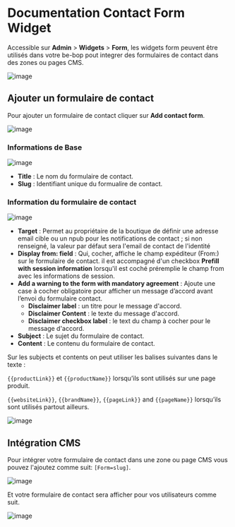 # Documentation Contact Form Widget

Accessible sur **Admin** > **Widgets** > **Form**, les widgets form peuvent être utilisés dans votre be-bop pout integrer des formulaires de contact dans des zones ou pages CMS.

![image](https://github.com/user-attachments/assets/52d57248-1651-459b-9470-beb3ec671478)

## Ajouter un formulaire de contact

Pour ajouter un formulaire de contact cliquer sur **Add contact form**.

![image](https://github.com/user-attachments/assets/5a253ccf-be0c-4888-a27f-a20f65a641ea)

### Informations de Base

![image](https://github.com/user-attachments/assets/9caac9f7-1ed7-4403-b192-d0e2eaa65eaf)

- **Title** : Le nom du formulaire de contact.
- **Slug** : Identifiant unique du formualire de contact.

### Information du formulaire de contact

![image](https://github.com/user-attachments/assets/082d481e-1739-415e-bb8b-9b094ac087f9)

- **Target** : Permet au propriétaire de la boutique de définir une adresse email cible ou un npub pour les notifications de contact ; si non renseigné, la valeur par défaut sera l'email de contact de l'identité
- **Display from: field** : Qui, cocher, affiche le champ expéditeur (From:) sur le formulaire de contact. il est accompagné d'un checkbox **Prefill with session information** lorsqu'il est coché préremplie le champ from avec les informations de session.
- **Add a warning to the form with mandatory agreement** : Ajoute une case à cocher obligatoire pour afficher un message d’accord avant l’envoi du formulaire contact.
  - **Disclaimer label** : un titre pour le message d'accord.
  - **Disclaimer Content** : le texte du message d'accord.
  - **Disclaimer checkbox label** : le text du champ à cocher pour le message d'accord.
- **Subject** : Le sujet du formulaire de contact.
- **Content** : Le contenu du formulaire de contact.

Sur les subjects et contents on peut utiliser les balises suivantes dans le texte :

`{{productLink}}` et `{{productName}}` lorsqu’ils sont utilisés sur une page produit.

`{{websiteLink}}`, `{{brandName}}`, `{{pageLink}}` and `{{pageName}}` lorsqu’ils sont utilisés partout ailleurs.

![image](https://github.com/user-attachments/assets/950ee0a8-b7ad-4a8a-bb9c-78fd44740b30)

## Intégration CMS

Pour intégrer votre formulaire de contact dans une zone ou page CMS vous pouvez l'ajoutez comme suit: `[Form=slug]`.

![image](https://github.com/user-attachments/assets/4826c9c0-a58a-4ebe-80de-fb6828d48635)

Et votre formulaire de contact sera afficher pour vos utilisateurs comme suit.

![image](https://github.com/user-attachments/assets/a66fd0ff-1a53-40b2-9310-f12949121305)
